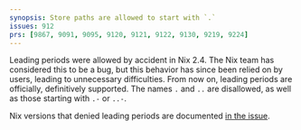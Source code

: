 ```yaml
---
synopsis: Store paths are allowed to start with `.`
issues: 912
prs: [9867, 9091, 9095, 9120, 9121, 9122, 9130, 9219, 9224]
---
```


Leading periods were allowed by accident in Nix 2.4. The Nix team has considered this to be a bug, but this behavior has since been relied on by users, leading to unnecessary difficulties.
From now on, leading periods are officially, definitively supported. The names `.` and `..` are disallowed, as well as those starting with `.-` or `..-`.

Nix versions that denied leading periods are documented [in the issue](https://github.com/NixOS/nix/issues/912#issuecomment-1919583286).
